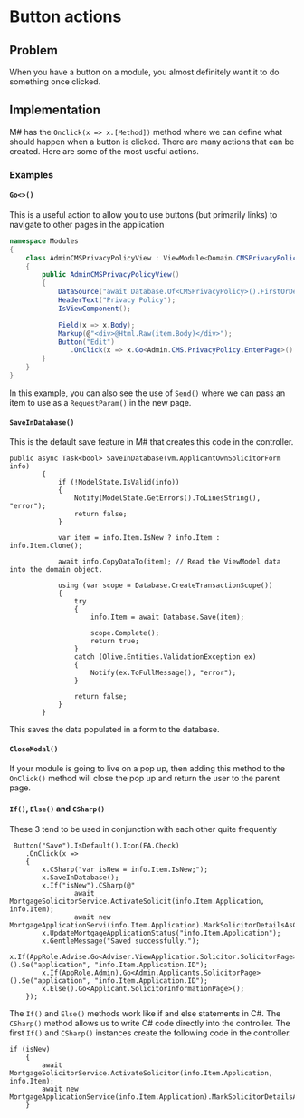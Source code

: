 # Button actions

## Problem

When you have a button on a module, you almost definitely want it to do something once clicked.

## Implementation

M# has the `Onclick(x => x.[Method])` method where we can define what should happen when a button is clicked.  There are many actions that can be created.  Here are some of the most useful actions.

### Examples

#### `Go<>()`

This is a useful action to allow you to use buttons (but primarily links) to navigate to other pages in the application

```csharp
namespace Modules
{
    class AdminCMSPrivacyPolicyView : ViewModule<Domain.CMSPrivacyPolicy>
    {
        public AdminCMSPrivacyPolicyView()
        {
            DataSource("await Database.Of<CMSPrivacyPolicy>().FirstOrDefault()");
            HeaderText("Privacy Policy");
            IsViewComponent();

            Field(x => x.Body);
            Markup(@"<div>@Html.Raw(item.Body)</div>");
            Button("Edit")
               .OnClick(x => x.Go<Admin.CMS.PrivacyPolicy.EnterPage>().Send("item", "item.ID"));
        }
    }
}
```

In this example, you can also see the use of `Send()` where we can pass an item to use as a `RequestParam()` in the new page.

#### `SaveInDatabase()`

This is the default save feature in M# that creates this code in the controller. 

```CSharp
public async Task<bool> SaveInDatabase(vm.ApplicantOwnSolicitorForm info)
        {
            if (!ModelState.IsValid(info))
            {
                Notify(ModelState.GetErrors().ToLinesString(), "error");
                return false;
            }

            var item = info.Item.IsNew ? info.Item : info.Item.Clone();

            await info.CopyDataTo(item); // Read the ViewModel data into the domain object.

            using (var scope = Database.CreateTransactionScope())
            {
                try
                {
                    info.Item = await Database.Save(item);

                    scope.Complete();
                    return true;
                }
                catch (Olive.Entities.ValidationException ex)
                {
                    Notify(ex.ToFullMessage(), "error");
                }

                return false;
            }
        }
```

 This saves the data populated in a form to the database.

#### `CloseModal()`

If your module is going to live on a pop up, then adding this method to the `OnClick()` method will close the pop up and return the user to the parent page.

#### `If()`, `Else()` and `CSharp()`

These 3 tend to be used in conjunction with each other quite frequently

```CSharp
 Button("Save").IsDefault().Icon(FA.Check)
    .OnClick(x =>
    {
        x.CSharp("var isNew = info.Item.IsNew;");
        x.SaveInDatabase();
        x.If("isNew").CSharp(@"
                await MortgageSolicitorService.ActivateSolicit(info.Item.Application, info.Item);
                await new MortgageApplicationServi(info.Item.Application).MarkSolicitorDetailsAsComplete;");
        x.UpdateMortgageApplicationStatus("info.Item.Application");
        x.GentleMessage("Saved successfully.");
        x.If(AppRole.Advise.Go<Adviser.ViewApplication.Solicitor.SolicitorPage>().Se("application", "info.Item.Application.ID");
        x.If(AppRole.Admin).Go<Admin.Applicants.SolicitorPage>().Se("application", "info.Item.Application.ID");
        x.Else().Go<Applicant.SolicitorInformationPage>();
    });
```

The `If()` and `Else()` methods work like if and else statements in C#.  The `CSharp()` method allows us to write C# code directly into the controller.  The first `If()` and `CSharp()` instances create the following code in the controller.

```CSharp
if (isNew)
    {
        await MortgageSolicitorService.ActivateSolicitor(info.Item.Application, info.Item);
        await new MortgageApplicationService(info.Item.Application).MarkSolicitorDetailsAsComplete();
    }
```
